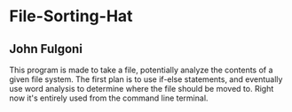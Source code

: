 # File-Sorting-Hat
## John Fulgoni
This program is made to take a file, potentially analyze the contents of a given file system.
The first plan is to use if-else statements, and eventually use word analysis to determine where the file should be moved to.
Right now it's entirely used from the command line terminal.